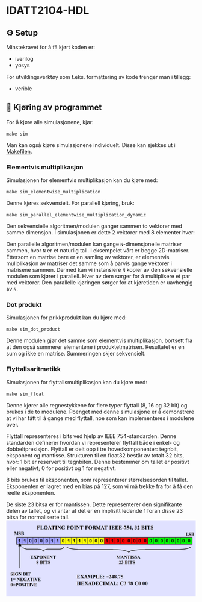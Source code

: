 # IDATT2104-HDL

## ⚙ Setup
Minstekravet for å få kjørt koden er: 
- iverilog
- yosys

For utviklingsverktøy som f.eks. formattering av kode trenger man i tillegg:
- verible
## 🚀 Kjøring av programmet
For å kjøre alle simulasjonene, kjør: 
```
make sim
```
Man kan også kjøre simulasjonene individuelt. Disse kan sjekkes ut i [Makefilen](https://github.com/Katanta/IDATT2104-HDL/blob/main/Makefile).

### Elementvis multiplikasjon
Simulasjonen for elementvis multiplikasjon kan du kjøre med:
```
make sim_elementwise_multiplication
```
Denne kjøres sekvensielt. For parallell kjøring, bruk: 
```
make sim_parallel_elementwise_multiplication_dynamic
```
Den sekvensielle algoritmen/modulen ganger sammen to vektorer med samme dimensjon. I simulasjonen er dette 2 vektorer med 8 elementer hver:

Den parallelle algoritmen/modulen kan gange ```N```-dimensjonelle matriser sammen, hvor ```N``` er et naturlig tall. I eksempelet vårt er begge 2D-matriser. 
Ettersom en matrise bare er en samling av vektorer, er elementvis muliplikasjon av matriser det samme som å parvis gange vektorer i matrisene sammen. 
Dermed kan vi instansiere ```N``` kopier av den sekvensielle modulen som kjører i parallell. Hver av dem sørger for å multiplisere et par med vektorer. 
Den parallelle kjøringen sørger for at kjøretiden er uavhengig av ```N```.

### Dot produkt
Simulasjonen for prikkprodukt kan du kjøre med: 
```
make sim_dot_product
```
Denne modulen gjør det samme som elementvis multiplikasjon, bortsett fra at den også summerer elementene i produktetmatrisen. Resultatet er en sum og ikke en matrise.
Summeringen skjer sekvensielt.

### Flyttallsaritmetikk
Simulasjonen for flyttallsmultiplikasjon kan du kjøre med:
```
make sim_float
```
Denne kjører alle regnestykkene for flere typer flyttall (8, 16 og 32 bit) og brukes i de to modulene.
Poenget med denne simulasjone er å demonstrere at vi har fått til å gange med flyttall, noe som kan 
implementeres i modulene over.

Flyttall representeres i bits ved hjelp av IEEE 754-standarden. Denne standarden definerer hvordan vi representerer flyttall både i enkel- og dobbeltpresisjon.
Flyttall er delt opp i tre hovedkomponenter: tegnbit, eksponent og mantisse. Strukturen til en float32 består av totalt 32 bits, hvor:
1 bit er reservert til tegnbiten. Denne bestemmer om tallet er positivt eller negativt; 0 for positivt og 1 for negativt.

8 bits brukes til eksponenten, som representerer størrelsesorden til tallet. Eksponenten er lagret med en bias på 127, som vi må trekke fra for å få den reelle eksponenten.

De siste 23 bitsa er for mantissen. Dette representerer den signifikante delen av tallet, og vi antar at det er en implisitt ledende 1 foran disse 23 bitsa for normaliserte tall.
![img.png](img.png)
